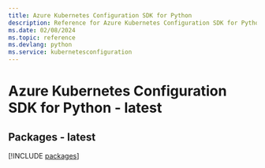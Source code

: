 ```yaml
---
title: Azure Kubernetes Configuration SDK for Python
description: Reference for Azure Kubernetes Configuration SDK for Python
ms.date: 02/08/2024
ms.topic: reference
ms.devlang: python
ms.service: kubernetesconfiguration
---
```

# Azure Kubernetes Configuration SDK for Python - latest
## Packages - latest
[!INCLUDE [packages](kubernetes-configuration-index.md)]